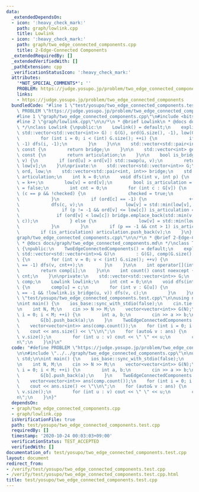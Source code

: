 ```yaml
---
data:
  _extendedDependsOn:
  - icon: ':heavy_check_mark:'
    path: graph/lowlink.cpp
    title: Lowlink
  - icon: ':heavy_check_mark:'
    path: graph/two_edge_connected_components.cpp
    title: 2-Edge-Connected Components
  _extendedRequiredBy: []
  _extendedVerifiedWith: []
  _pathExtension: cpp
  _verificationStatusIcon: ':heavy_check_mark:'
  attributes:
    '*NOT_SPECIAL_COMMENTS*': ''
    PROBLEM: https://judge.yosupo.jp/problem/two_edge_connected_components
    links:
    - https://judge.yosupo.jp/problem/two_edge_connected_components
  bundledCode: "#line 1 \"test/yosupo/two_edge_connected_components.test.cpp\"\n#define\
    \ PROBLEM \"https://judge.yosupo.jp/problem/two_edge_connected_components\"\n\n\
    #line 1 \"graph/two_edge_connected_components.cpp\"\n#include <bits/stdc++.h>\n\
    #line 2 \"graph/lowlink.cpp\"\n\n/*\n * @brief Lowlink\n * @docs docs/graph/lowlink.md\n\
    \ */\nclass Lowlink {\npublic:\n    Lowlink() = default;\n    explicit Lowlink(const\
    \ std::vector<std::vector<int>> G) : G(G), ord(G.size(), -1), low(G.size()) {\n\
    \        for (int i = 0; i < (int) G.size(); ++i) {\n            if (ord[i] ==\
    \ -1) dfs(i, -1);\n        }\n    }\n\n    std::vector<std::pair<int, int>> get_bridges()\
    \ const {\n        return bridge;\n    }\n\n    std::vector<int> get_articulation_points()\
    \ const {\n        return articulation;\n    }\n\n    bool is_bridge(int u, int\
    \ v) {\n        if (ord[u] > ord[v]) std::swap(u, v);\n        return ord[u] <\
    \ low[v];\n    }\n\nprivate:\n    std::vector<std::vector<int>> G;\n    std::vector<int>\
    \ ord, low;\n    std::vector<std::pair<int, int>> bridge;\n    std::vector<int>\
    \ articulation;\n    int k = 0;\n\n    void dfs(int v, int p) {\n        ord[v]\
    \ = k++;\n        low[v] = ord[v];\n        bool is_articulation = false, checked\
    \ = false;\n        int cnt = 0;\n        for (int c : G[v]) {\n            if\
    \ (c == p && !checked) {\n                checked = true;\n                continue;\n\
    \            }\n            if (ord[c] == -1) {\n                ++cnt;\n    \
    \            dfs(c, v);\n                low[v] = std::min(low[v], low[c]);\n\
    \                if (p != -1 && ord[v] <= low[c]) is_articulation = true;\n  \
    \              if (ord[v] < low[c]) bridge.emplace_back(std::min(v, c), std::max(v,\
    \ c));\n            } else {\n                low[v] = std::min(low[v], ord[c]);\n\
    \            }\n        }\n        if (p == -1 && cnt > 1) is_articulation = true;\n\
    \        if (is_articulation) articulation.push_back(v);\n    }\n};\n#line 3 \"\
    graph/two_edge_connected_components.cpp\"\n\n/*\n * @brief 2-Edge-Connected Components\n\
    \ * @docs docs/graph/two_edge_connected_components.md\n */\nclass TwoEdgeConnectedComponents\
    \ {\npublic:\n    TwoEdgeConnectedComponents() = default;\n    explicit TwoEdgeConnectedComponents(const\
    \ std::vector<std::vector<int>>& G)\n        : G(G), comp(G.size(), -1), lowlink(G)\
    \ {\n        for (int v = 0; v < (int) G.size(); ++v) {\n            if (comp[v]\
    \ == -1) dfs(v, cnt++);\n        }\n    }\n\n    int operator[](int i) const {\n\
    \        return comp[i];\n    }\n\n    int count() const noexcept {\n        return\
    \ cnt;\n    }\n\nprivate:\n    std::vector<std::vector<int>> G;\n    std::vector<int>\
    \ comp;\n    Lowlink lowlink;\n    int cnt = 0;\n\n    void dfs(int u, int c)\
    \ {\n        comp[u] = c;\n        for (int v : G[u]) {\n            if (comp[v]\
    \ == -1 && !lowlink.is_bridge(u, v)) dfs(v, c);\n        }\n    }\n};\n#line 4\
    \ \"test/yosupo/two_edge_connected_components.test.cpp\"\n\nusing namespace std;\n\
    \nint main() {\n    ios_base::sync_with_stdio(false);\n    cin.tie(nullptr);\n\
    \n    int N, M;\n    cin >> N >> M;\n    vector<vector<int>> G(N);\n    for (int\
    \ i = 0; i < M; ++i) {\n        int a, b;\n        cin >> a >> b;\n        G[a].push_back(b);\n\
    \        G[b].push_back(a);\n    }\n    TwoEdgeConnectedComponents comp(G);\n\
    \    vector<vector<int>> ans(comp.count());\n    for (int i = 0; i < N; ++i) ans[comp[i]].push_back(i);\n\
    \    cout << ans.size() << \"\\n\";\n    for (auto& v : ans) {\n        cout <<\
    \ v.size();\n        for (int u : v) cout << \" \" << u;\n        cout << \"\\\
    n\";\n    }\n}\n"
  code: "#define PROBLEM \"https://judge.yosupo.jp/problem/two_edge_connected_components\"\
    \n\n#include \"../../graph/two_edge_connected_components.cpp\"\n\nusing namespace\
    \ std;\n\nint main() {\n    ios_base::sync_with_stdio(false);\n    cin.tie(nullptr);\n\
    \n    int N, M;\n    cin >> N >> M;\n    vector<vector<int>> G(N);\n    for (int\
    \ i = 0; i < M; ++i) {\n        int a, b;\n        cin >> a >> b;\n        G[a].push_back(b);\n\
    \        G[b].push_back(a);\n    }\n    TwoEdgeConnectedComponents comp(G);\n\
    \    vector<vector<int>> ans(comp.count());\n    for (int i = 0; i < N; ++i) ans[comp[i]].push_back(i);\n\
    \    cout << ans.size() << \"\\n\";\n    for (auto& v : ans) {\n        cout <<\
    \ v.size();\n        for (int u : v) cout << \" \" << u;\n        cout << \"\\\
    n\";\n    }\n}"
  dependsOn:
  - graph/two_edge_connected_components.cpp
  - graph/lowlink.cpp
  isVerificationFile: true
  path: test/yosupo/two_edge_connected_components.test.cpp
  requiredBy: []
  timestamp: '2020-10-24 00:03:03+09:00'
  verificationStatus: TEST_ACCEPTED
  verifiedWith: []
documentation_of: test/yosupo/two_edge_connected_components.test.cpp
layout: document
redirect_from:
- /verify/test/yosupo/two_edge_connected_components.test.cpp
- /verify/test/yosupo/two_edge_connected_components.test.cpp.html
title: test/yosupo/two_edge_connected_components.test.cpp
---
```

